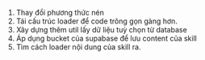 1. Thay đổi phương thức nén
2. Tái cấu trúc loader để code trông gọn gàng hơn.
3. Xây dựng thêm util lấy dữ liệu tuỳ chọn từ database
4. Áp dụng bucket của supabase để lưu content của skill
5. Tìm cách loader nội dung của skill ra.
